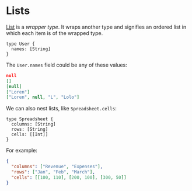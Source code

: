 # Lists

[List](http://spec.graphql.org/draft/#sec-Type-System.List) is a *wrapper type*. It wraps another type and signifies an ordered list in which each item is of the wrapped type.

```gql
type User {
  names: [String]
}
```

The `User.names` field could be any of these values:

```json
null
[]
[null]
["Loren"]
["Loren", null, "L", "Lolo"]
```

We can also nest lists, like `Spreadsheet.cells`:

```gql
type Spreadsheet {
  columns: [String]
  rows: [String]
  cells: [[Int]]
}
```

For example:

```json
{
  "columns": ["Revenue", "Expenses"],
  "rows": ["Jan", "Feb", "March"],
  "cells": [[100, 110], [200, 100], [300, 50]]
}
```

